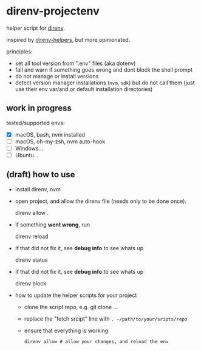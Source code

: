 # direnv-projectenv

helper script for [direnv](https://direnv.net).

inspired by [direnv-helpers](https://github.com/steve-ross/direnv-helpers/), but more opinionated.

principles:

* set all tool version from ".env" files (aka dotenv)
* fail and warn if something goes wrong and dont block the shell prompt
* do not manage or install versions
* detect version manager installations (`nvm`, `sdk`) but do not call them (just use their env var/and or default installation directories)

## work in progress

tested/supported envs:

* [x] macOS, bash, nvm installed
* [ ] macOS, oh-my-zsh, nvm auto-hook
* [ ] Windows…
* [ ] Ubuntu…

## (draft) how to use

* install direnv, nvm
* open project, and allow the direnv file (needs only to be done once).

    direnv allow .

* if something **went wrong**, run

    direnv reload

* if that did not fix it, see **debug info** to see whats up

    direnv status

* if that did not fix it, see **debug info** to see whats up

    direnv block

* how to update the helper scripts for your project

  * clone the script repo, e.g. git clone …
  * replace the "fetch srcipt" line with `. ~/path/to/your/sripts/repo`
  * ensure that everything is working

        direnv allow # allow your changes, and reload the env
